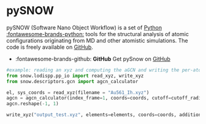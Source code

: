 # pySNOW

pySNOW (Software Nano Object Workflow) is a set of [Python :fontawesome-brands-python:](https://www.python.org/) tools for the structural analysis of atomic configurations originating from MD and other atomistic simulations. The code is freely available on [GitHub](https://github.com/nanoMLMS/pySNOW).


<div class="grid cards" markdown>

- :fontawesome-brands-github: __GitHub__ Get pySnow on [GitHub](https://github.com/nanoMLMS/pySNOW) 

</div>

```python
#example: reading an xyz and computing the aGCN and writing the per-atom aGCN to an xyz
from snow.lodispp.pp_io import read_xyz, write_xyz
from snow.descriptors.gcn import agcn_calculator

el, sys_coords = read_xyz(filename = "Au561_Ih.xyz")
agcn = agcn_calculator(index_frame=1, coords=coords, cutoff=cutoff_radius, gcn_max=12)
agcn.reshape(-1, 1)

write_xyz("output_test.xyz", elements=elements, coords=coords, additional_data=additional_data)
```

